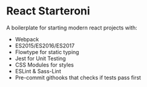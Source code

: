 # React Starteroni

A boilerplate for starting modern react projects with:

* Webpack
* ES2015/ES2016/ES2017
* Flowtype for static typing
* Jest for Unit Testing
* CSS Modules for styles
* ESLint & Sass-Lint
* Pre-commit githooks that checks if tests pass first
